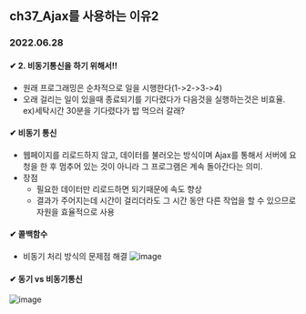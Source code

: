 ## ch37_Ajax를 사용하는 이유2
### 2022.06.28

#### ✔ 2. 비동기통신을 하기 위해서!!
 - 원래 프로그래밍은 순차적으로 일을 시행한다(1->2->3->4)
 - 오래 걸리는 일이 있을때 종료되기를 기다렸다가 다음것을 실행하는것은 비효율. ex)세탁시간 30분을 기다렸다가 밥 먹으러 갈래?

#### ✔ 비동기 통신
 - 웹페이지를 리로드하지 않고, 데이터를 불러오는 방식이며 Ajax를 통해서 서버에 요청을 한 후 멈추어 있는 것이 아니라 그 프로그램은 계속 돌아간다는 의미. 
 - 장점
    - 필요한 데이터만 리로드하면 되기때문에 속도 향상
    - 결과가 주어지는데 시간이 걸리더라도 그 시간 동안 다른 작업을 할 수 있으므로 자원을 효율적으로 사용

#### ✔ 콜백함수
 - 비동기 처리 방식의 문제점 해결
 ![image](https://user-images.githubusercontent.com/97611103/176112121-f6f896bd-eda7-40f5-902f-fda6551d6765.png)


#### ✔ 동기 vs 비동기통신 
 ![image]( https://velog.velcdn.com/images%2Fdasssseul%2Fpost%2F9037a33a-e02a-4716-a497-e45dc5555a52%2F%E1%84%89%E1%85%B3%E1%84%8F%E1%85%B3%E1%84%85%E1%85%B5%E1%86%AB%E1%84%89%E1%85%A3%E1%86%BA%202021-08-26%20%E1%84%8B%E1%85%A9%E1%84%92%E1%85%AE%203.36.24.png)
